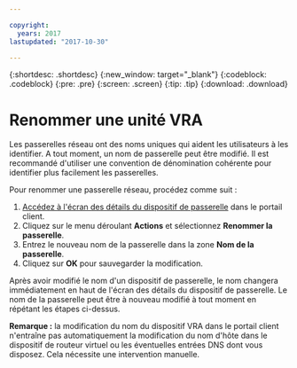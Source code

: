```yaml
---

copyright:
  years: 2017
lastupdated: "2017-10-30"

---
```


{:shortdesc: .shortdesc}
{:new_window: target="_blank"}
{:codeblock: .codeblock}
{:pre: .pre}
{:screen: .screen}
{:tip: .tip}
{:download: .download}

# Renommer une unité VRA

Les passerelles réseau ont des noms uniques qui aident les utilisateurs à les identifier. A tout moment, un nom de passerelle peut être modifié. Il est recommandé d'utiliser une convention de dénomination cohérente pour identifier plus facilement les passerelles.

Pour renommer une passerelle réseau, procédez comme suit :

1. [Accédez à l'écran des détails du dispositif de passerelle](access-gateway-details.html) dans le portail client. 
2. Cliquez sur le menu déroulant **Actions** et sélectionnez **Renommer la passerelle**.
3. Entrez le nouveau nom de la passerelle dans la zone **Nom de la passerelle**.
4. Cliquez sur **OK** pour sauvegarder la modification. 

Après avoir modifié le nom d'un dispositif de passerelle, le nom changera immédiatement en haut de l'écran des détails du dispositif de passerelle. Le nom de la passerelle peut être à nouveau modifié à tout moment en répétant les étapes ci-dessus.

**Remarque :** la modification du nom du dispositif VRA dans le portail client n'entraîne pas automatiquement la modification du nom d'hôte dans le dispositif de routeur virtuel ou les éventuelles entrées DNS dont vous disposez. Cela nécessite une intervention manuelle. 
